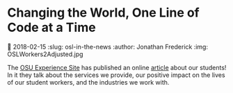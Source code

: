 Changing the World, One Line of Code at a Time
==============================================
:date: 2018-02-15
:slug: osl-in-the-news
:author: Jonathan Frederick
:img: OSLWorkers2Adjusted.jpg

The [OSU Experience Site](http://experience.oregonstate.edu/) has published an online [article](http://experience.oregonstate.edu/feature-story/changing-world-one-line-code-time) about our
students! In it they talk about the services we provide, our positive impact
on the lives of our student workers, and the industries we work with.




